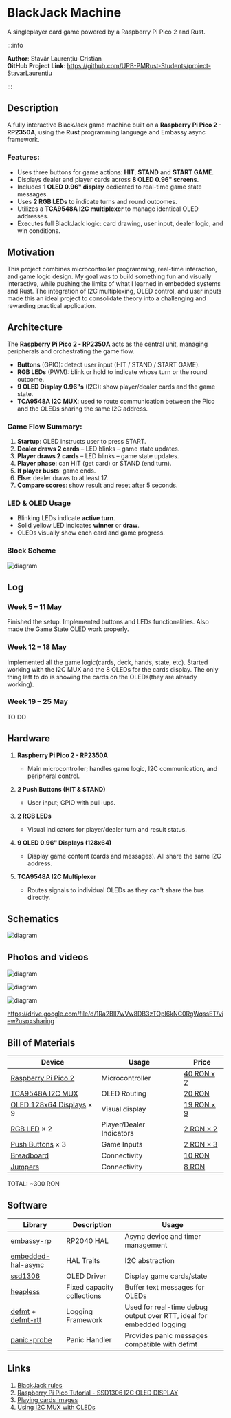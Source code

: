 # BlackJack Machine
A singleplayer card game powered by a Raspberry Pi Pico 2 and Rust.

:::info

**Author**: Stavăr Laurențiu-Cristian  
**GitHub Project Link**: https://github.com/UPB-PMRust-Students/proiect-StavarLaurentiu

:::

## Description
A fully interactive BlackJack game machine built on a **Raspberry Pi Pico 2 - RP2350A**, using the **Rust** programming language and Embassy async framework.

### Features:
+ Uses three buttons for game actions: **HIT**, **STAND** and **START GAME**.
+ Displays dealer and player cards across **8 OLED 0.96" screens**.
+ Includes **1 OLED 0.96" display** dedicated to real-time game state messages.
+ Uses **2 RGB LEDs** to indicate turns and round outcomes.
+ Utilizes a **TCA9548A I2C multiplexer** to manage identical OLED addresses.
+ Executes full BlackJack logic: card drawing, user input, dealer logic, and win conditions.

## Motivation
This project combines microcontroller programming, real-time interaction, and game logic design. My goal was to build something fun and visually interactive, while pushing the limits of what I learned in embedded systems and Rust. The integration of I2C multiplexing, OLED control, and user inputs made this an ideal project to consolidate theory into a challenging and rewarding practical application.

## Architecture
The **Raspberry Pi Pico 2 - RP2350A** acts as the central unit, managing peripherals and orchestrating the game flow.

- **Buttons** (GPIO): detect user input (HIT / STAND / START GAME).
- **RGB LEDs** (PWM): blink or hold to indicate whose turn or the round outcome.
- **9 OLED Display 0.96"s** (I2C): show player/dealer cards and the game state.
- **TCA9548A I2C MUX**: used to route communication between the Pico and the OLEDs sharing the same I2C address.

### Game Flow Summary:
1. **Startup**: OLED instructs user to press START.
2. **Dealer draws 2 cards** – LED blinks – game state updates.
3. **Player draws 2 cards** – LED blinks – game state updates.
4. **Player phase**: can HIT (get card) or STAND (end turn).
5. **If player busts**: game ends.
6. **Else**: dealer draws to at least 17.
7. **Compare scores**: show result and reset after 5 seconds.

### LED & OLED Usage
- Blinking LEDs indicate **active turn**.
- Solid yellow LED indicates **winner** or **draw**.
- OLEDs visually show each card and game progress.

### Block Scheme
![diagram](block_scheme.webp)

## Log

### Week 5 – 11 May

Finished the setup. Implemented buttons and LEDs functionalities. Also made the Game State OLED work properly.

### Week 12 – 18 May

Implemented all the game logic(cards, deck, hands, state, etc). Started working with the I2C MUX and the 8 OLEDs for the cards display. The only thing left to do is showing the cards on the OLEDs(they are already working).

### Week 19 – 25 May

TO DO

## Hardware

1. **Raspberry Pi Pico 2 - RP2350A**  
   - Main microcontroller; handles game logic, I2C communication, and peripheral control.

2. **2 Push Buttons (HIT & STAND)**  
   - User input; GPIO with pull-ups.

3. **2 RGB LEDs**  
   - Visual indicators for player/dealer turn and result status.

4. **9 OLED 0.96" Displays (128x64)**  
   - Display game content (cards and messages). All share the same I2C address.

5. **TCA9548A I2C Multiplexer**  
   - Routes signals to individual OLEDs as they can't share the bus directly.

## Schematics

![diagram](KiCad.webp)

## Photos and videos

![diagram](photo1.webp)

![diagram](photo2.webp)

![diagram](photo3.webp)

https://drive.google.com/file/d/1Ra2BIl7wVw8DB3zTOpI6kNC0RgWqssET/view?usp=sharing

## Bill of Materials

| Device | Usage | Price |
|--------|--------|-------|
| [Raspberry Pi Pico 2](https://datasheets.raspberrypi.com/picow/pico-2-w-datasheet.pdf) | Microcontroller | [40 RON x 2](https://www.optimusdigital.ro/en/raspberry-pi-boards/13327-raspberry-pi-pico-2-w.html?search_query=raspberry+pi+pico+2&results=36) |
| [TCA9548A I2C MUX](https://www.ti.com/lit/ds/symlink/tca9548a.pdf) | OLED Routing | [20 RON](https://www.optimusdigital.ro/en/power-multiplexers/1692-tca9548a-i2c-multiplexer-module.html?search_query=Modul+Multiplexor+I2C+TCA9548A&results=1) |
| [OLED 128x64 Displays](https://www.vishay.com/docs/37902/oled128o064dbpp3n00000.pdf) × 9 | Visual display | [19 RON × 9](https://www.bitmi.ro/componente-electronice/ecran-oled-0-96-cu-interfata-iic-i2c-10488.html) |
| [RGB LED]() × 2 | Player/Dealer Indicators | [2 RON × 2](https://www.bitmi.ro/module-electronice/modul-led-rgb-3-culori-10401.html) |
| [Push Buttons]() × 3 | Game Inputs | [2 RON × 3](https://www.optimusdigital.ro/en/buttons-and-switches/1115-white-button-with-round-cover.html?search_query=buttons&results=259) |
| [Breadboard]() | Connectivity | [10 RON](https://www.optimusdigital.ro/en/breadboards/8-breadboard-hq-830-points.html?search_query=breadboard&results=363) |
| [Jumpers]() | Connectivity | [8 RON](https://www.bitmi.ro/componente-electronice/40-fire-dupont-tata-mama-30cm-10504.html) |

TOTAL: ~300 RON

## Software

| Library | Description | Usage |
|--------|-------------|--------|
| [embassy-rp](https://github.com/embassy-rs/embassy) | RP2040 HAL | Async device and timer management |
| [embedded-hal-async](https://github.com/rust-embedded/embedded-hal) | HAL Traits | I2C abstraction |
| [ssd1306](https://docs.rs/ssd1306/latest/ssd1306/) | OLED Driver | Display game cards/state |
| [heapless](https://github.com/rust-embedded/heapless) | Fixed capacity collections | Buffer text messages for OLEDs |
| [defmt](https://github.com/knurling-rs/defmt) + [defmt-rtt](https://github.com/knurling-rs/defmt) | Logging Framework | Used for real-time debug output over RTT, ideal for embedded logging |
| [panic-probe](https://github.com/knurling-rs/panic-probe) | Panic Handler | Provides panic messages compatible with defmt |

## Links
1. [BlackJack rules](https://bicyclecards.com/how-to-play/blackjack/)
2. [Raspberry Pi Pico Tutorial - SSD1306 I2C OLED DISPLAY](https://www.youtube.com/watch?v=Ts9JXbMvfTQ&t=443s)
3. [Playing cards images](https://www.freepik.com/free-vector/complete-deck-playing-cards_414486592.htm#fromView=keyword&page=1&position=11&uuid=d15e84b6-c2e6-40ef-9b00-a3c1ec8341eb&query=Playing+Card)
4. [Using I2C MUX with OLEDs](https://www.youtube.com/watch?v=wqyHbQvcoWw)
